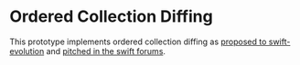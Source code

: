 # Ordered Collection Diffing

This prototype implements ordered collection diffing as [proposed to swift-evolution](https://github.com/apple/swift-evolution/pull/968) and [pitched in the swift forums](https://forums.swift.org/t/ordered-collection-diffing/18933).
